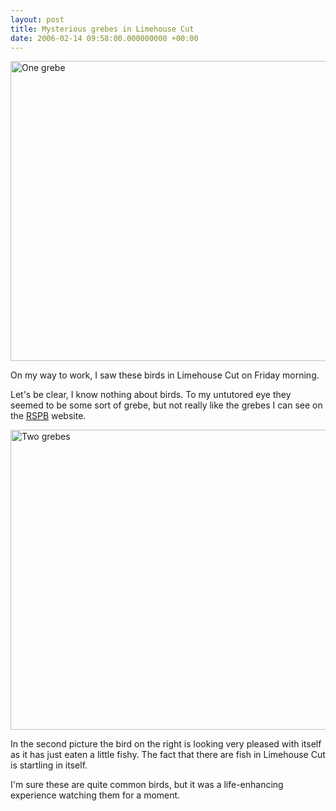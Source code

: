 ```yaml
---
layout: post
title: Mysterious grebes in Limehouse Cut
date: 2006-02-14 09:58:00.000000000 +00:00
---
```

<a href="https://www.flickr.com/photos/dominicsayers/278163593/" title="Photo Sharing"><img width="640" src="https://static.flickr.com/116/278163593_768e95ee26_o.jpg" alt="One grebe" height="480" /></a>

On my way to work, I saw these birds in Limehouse Cut on Friday morning.

Let's be clear, I know nothing about birds. To my untutored eye they seemed to be some sort of grebe, but not really like the grebes I can see on the <a href="https://www.rspb.org.uk/birds/guide/g/index.asp">RSPB</a> website.

<a href="https://www.flickr.com/photos/dominicsayers/278163600/" title="Photo Sharing"><img width="640" src="https://static.flickr.com/102/278163600_fec5cb05dd_o.jpg" alt="Two grebes" height="480" /></a>

In the second picture the bird on the right is looking very pleased with itself as it has just eaten a little fishy. The fact that there are fish in Limehouse Cut is startling in itself.

I'm sure these are quite common birds, but it was a life-enhancing experience watching them for a moment.
